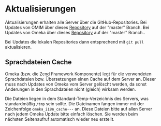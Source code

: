 Aktualisierungen
================

Aktualisierungen erhalten alle Server über die GitHub-Repositories.
Bei Updates von OMIM über dieses [Repository](https://github.com/Deutsche-Digitale-Bibliothek/ddb-virtualexhibitions-manager) auf der "master" Branch.
Bei Updates von Omeka über dieses [Repository](https://github.com/Deutsche-Digitale-Bibliothek/ddb-virtualexhibitions) auf der "master" Branch..

Bei Updates die lokalen Repositories dann entsprechend mit ```git pull``` aktualisieren.

## Sprachdateien Cache

Omeka (bzw. die Zend Framework Komponente) legt für die verwendeten Sprachdateien bzw. Übersetzungen einen Cache auf dem Server an.
Dieser muss nach Updates von Omeka vom Server gelöscht werden, da sonst Änderungen in den Sprachdateien nicht (gleich) wirksam werden.

Die Dateien liegen in dem Standard-Temp-Verzeichnis des Servers, was standardmäßig ```/tmp``` sein sollte.
Die Dateinamen fangen immer mit der Zeichenfolge ```omeka_i18n_cache---``` an. Diese Dateien bitte auf allen Server nach jedem Omeka Update bitte einfach löschen.
Sie werden beim nächsten Seitenaufruf automatisch wieder neu erstellt.
